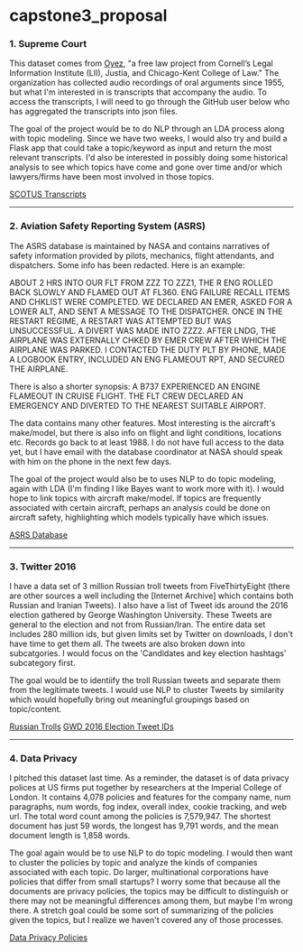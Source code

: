 # capstone3_proposal


### 1. Supreme Court

This dataset comes from [Oyez](https://www.oyez.org/), "a free law project from Cornell’s Legal Information Institute (LII), Justia, and Chicago-Kent College of Law." The organization has collected audio recordings of oral arguments since 1955, but what I'm interested in is transcripts that accompany the audio. To access the transcripts, I will need to go through the GitHub user below who has aggregated the transcripts into json files. 

The goal of the project would be to do NLP through an LDA process along with topic modeling. Since we have two weeks, I would also try and build a Flask app that could take a topic/keyword as input and return the most relevant transcripts. I'd also be interested in possibly doing some historical analysis to see which topics have come and gone over time and/or which lawyers/firms have been most involved in those topics.

[SCOTUS Transcripts](https://github.com/walkerdb/supreme_court_transcripts/)

---

### 2. Aviation Safety Reporting System (ASRS)

The ASRS database is maintained by NASA and contains narratives of safety information provided by pilots, mechanics, flight attendants, and dispatchers. Some info has been redacted. Here is an example:

ABOUT 2 HRS INTO OUR FLT FROM ZZZ TO ZZZ1, THE R ENG ROLLED BACK SLOWLY AND FLAMED OUT AT FL360. ENG FAILURE RECALL ITEMS AND CHKLIST WERE COMPLETED. WE DECLARED AN EMER, ASKED FOR A LOWER ALT, AND SENT A MESSAGE TO THE DISPATCHER. ONCE IN THE RESTART REGIME, A RESTART WAS ATTEMPTED BUT WAS UNSUCCESSFUL. A DIVERT WAS MADE INTO ZZZ2. AFTER LNDG, THE AIRPLANE WAS EXTERNALLY CHKED BY EMER CREW AFTER WHICH THE AIRPLANE WAS PARKED. I CONTACTED THE DUTY PLT BY PHONE, MADE A LOGBOOK ENTRY, INCLUDED AN ENG FLAMEOUT RPT, AND SECURED THE AIRPLANE.

There is also a shorter synopsis: A B737 EXPERIENCED AN ENGINE FLAMEOUT IN CRUISE FLIGHT. THE FLT CREW DECLARED AN EMERGENCY AND DIVERTED TO THE NEAREST SUITABLE AIRPORT.

The data contains many other features. Most interesting is the aircraft's make/model, but there is also info on flight and light conditions, locations etc. Records go back to at least 1988. I do not have full access to the data yet, but I have email with the database coordinator at NASA should speak with him on the phone in the next few days. 

The goal of the project would also be to uses NLP to do topic modeling, again with LDA (I'm finding I like Bayes want to work more with it). I would hope to link topics with aircraft make/model. If topics are frequently associated with certain aircraft, perhaps an analysis could be done on aircraft safety, highlighting which models typically have which issues. 

[ASRS Database](https://asrs.arc.nasa.gov/search/database.html)

---

### 3. Twitter 2016

I have a data set of 3 million Russian troll tweets from FiveThirtyEight (there are other sources a well including the [Internet Archive] which contains both Russian and Iranian Tweets). I also have a list of Tweet ids around the 2016 election gathered by George Washington University. These Tweets are general to the election and not from Russian/Iran. The entire data set includes 280 million ids, but given limits set by Twitter on downloads, I don't have time to get them all. The tweets are also broken down into subcatgories. I would focus on the 'Candidates and key election hashtags' subcategory first. 

The goal would be to identiify the troll Russian tweets and separate them from the legitimate tweets. I would use NLP to cluster Tweets by similarity which would hopefully bring out meaningful groupings based on topic/content. 


[Russian Trolls](https://github.com/fivethirtyeight/russian-troll-tweets/)
[GWD 2016 Election Tweet IDs](https://dataverse.harvard.edu/dataset.xhtml?persistentId=doi:10.7910/DVN/PDI7IN)

---

### 4. Data Privacy

I pitched this dataset last time. As a reminder, the dataset is of data privacy polices at US firms put together by researchers at the Imperial College of London.  It contains 4,078 policies and features for the company name, num paragraphs, num words, fog index, overall index, cookie tracking, and web url. The total word count among the policies is 7,579,947. The shortest document has just 59 words, the longest has 9,791 words, and the mean document length is 1,858 words.  

The goal again would be to use NLP to do topic modeling. I would then want to cluster the policies by topic and analyze the kinds of companies associated with each topic. Do larger, multinational corporations have policies that differ from small startups? I worry some that because all the documents are privacy policies, the topics may be difficult to distinguish or there may not be meaningful differences among them, but maybe I'm wrong there. A stretch goal could be some sort of summarizing of the policies given the topics, but I realize we haven't covered any of those processes.   

[Data Privacy Policies](https://github.com/ansgarw/privacy)

